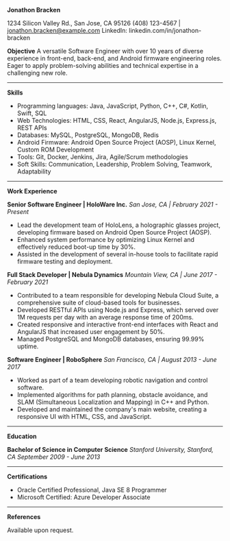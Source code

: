 **Jonathon Bracken**

1234 Silicon Valley Rd., San Jose, CA 95126
(408) 123-4567 | jonathon.bracken@example.com
LinkedIn: linkedin.com/in/jonathon-bracken

**Objective**
A versatile Software Engineer with over 10 years of diverse experience in front-end, back-end, and Android firmware engineering roles. Eager to apply problem-solving abilities and technical expertise in a challenging new role.

---

**Skills**

- Programming languages: Java, JavaScript, Python, C++, C#, Kotlin, Swift, SQL
- Web Technologies: HTML, CSS, React, AngularJS, Node.js, Express.js, REST APIs
- Databases: MySQL, PostgreSQL, MongoDB, Redis
- Android Firmware: Android Open Source Project (AOSP), Linux Kernel, Custom ROM Development
- Tools: Git, Docker, Jenkins, Jira, Agile/Scrum methodologies
- Soft Skills: Communication, Leadership, Problem Solving, Teamwork, Adaptability

---

**Work Experience**

**Senior Software Engineer | HoloWare Inc.**
*San Jose, CA | February 2021 - Present*

- Lead the development team of HoloLens, a holographic glasses project, developing firmware based on Android Open Source Project (AOSP).
- Enhanced system performance by optimizing Linux Kernel and effectively reduced boot-up time by 30%.
- Assisted in the development of several in-house tools to facilitate rapid firmware testing and deployment.

**Full Stack Developer | Nebula Dynamics**
*Mountain View, CA | June 2017 - February 2021*

- Contributed to a team responsible for developing Nebula Cloud Suite, a comprehensive suite of cloud-based tools for businesses.
- Developed RESTful APIs using Node.js and Express, which served over 1M requests per day with an average response time of 200ms.
- Created responsive and interactive front-end interfaces with React and AngularJS that increased user engagement by 50%.
- Managed PostgreSQL and MongoDB databases, ensuring 99.99% uptime.

**Software Engineer | RoboSphere**
*San Francisco, CA | August 2013 - June 2017*

- Worked as part of a team developing robotic navigation and control software.
- Implemented algorithms for path planning, obstacle avoidance, and SLAM (Simultaneous Localization and Mapping) in C++ and Python.
- Developed and maintained the company's main website, creating a responsive UI with HTML, CSS, and JavaScript.

---

**Education**

**Bachelor of Science in Computer Science**
*Stanford University, Stanford, CA*
*September 2009 - June 2013*

---

**Certifications**

- Oracle Certified Professional, Java SE 8 Programmer
- Microsoft Certified: Azure Developer Associate

---

**References**

Available upon request.
